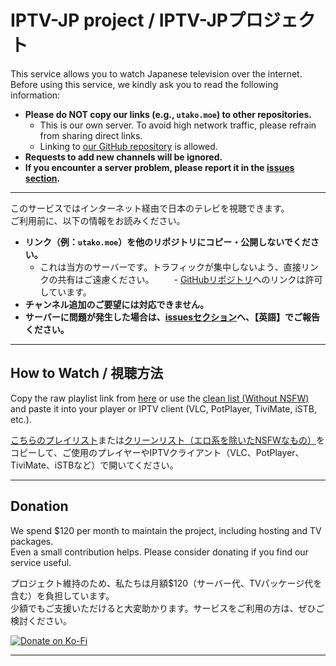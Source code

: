 # IPTV-JP project / IPTV-JPプロジェクト

This service allows you to watch Japanese television over the internet.  
Before using this service, we kindly ask you to read the following information:

- **Please do NOT copy our links (e.g., `utako.moe`) to other repositories.**
  - This is our own server. To avoid high network traffic, please refrain from sharing direct links.
  - Linking to [our GitHub repository](https://github.com/luongz/iptv-jp) is allowed.
- **Requests to add new channels will be ignored.**
- **If you encounter a server problem, please report it in the [issues section](https://github.com/luongz/iptv-jp/issues/148).**

---

このサービスではインターネット経由で日本のテレビを視聴できます。  
ご利用前に、以下の情報をお読みください。

- **リンク（例：`utako.moe`）を他のリポジトリにコピー・公開しないでください。**
  - これは当方のサーバーです。トラフィックが集中しないよう、直接リンクの共有はご遠慮ください。
　　- [GitHubリポジトリ](https://github.com/luongz/iptv-jp)へのリンクは許可しています。
- **チャンネル追加のご要望には対応できません。**
- **サーバーに問題が発生した場合は、[issuesセクション](https://github.com/luongz/iptv-jp/issues/148)へ、【英語】でご報告ください。**

---

## How to Watch / 視聴方法

Copy the raw playlist link from [here](https://raw.githubusercontent.com/luongz/iptv-jp/refs/heads/main/jp.m3u) or use the [clean list (Without NSFW)](https://raw.githubusercontent.com/luongz/iptv-jp/refs/heads/main/jp_clean.m3u) and paste it into your player or IPTV client (VLC, PotPlayer, TiviMate, iSTB, etc.).

[こちらのプレイリスト](https://raw.githubusercontent.com/luongz/iptv-jp/refs/heads/main/jp.m3u)または[クリーンリスト（エロ系を除いたNSFWなもの）](https://raw.githubusercontent.com/luongz/iptv-jp/refs/heads/main/jp_clean.m3u)をコピーして、ご使用のプレイヤーやIPTVクライアント（VLC、PotPlayer、TiviMate、iSTBなど）で開いてください。

---

## Donation

We spend $120 per month to maintain the project, including hosting and TV packages.  
Even a small contribution helps. Please consider donating if you find our service useful.

プロジェクト維持のため、私たちは月額$120（サーバー代、TVパッケージ代を含む）を負担しています。  
少額でもご支援いただけると大変助かります。サービスをご利用の方は、ぜひご検討ください。

[![Donate on Ko-Fi](https://cdn.prod.website-files.com/5c14e387dab576fe667689cf/670f5a02fad2b4c413af6d15_support_me_on_kofi_badge_beige.png)](https://ko-fi.com/dinhluong)

----
